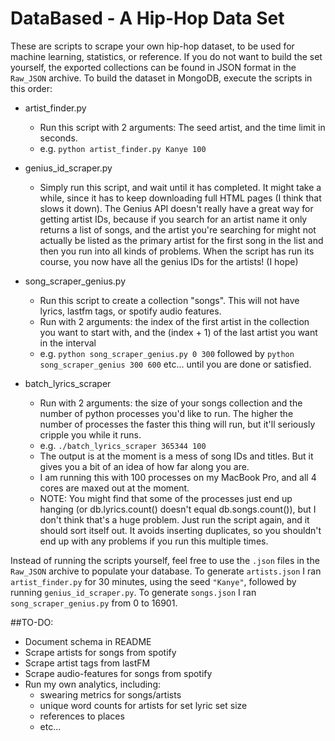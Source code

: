 DataBased - A Hip-Hop Data Set
==============================
These are scripts to scrape your own hip-hop dataset, to be used for machine learning, statistics, or reference. If you do not want to build the set yourself, the exported collections can be found in JSON format in the `Raw_JSON` archive. To build the dataset in MongoDB, execute the scripts in this order:
- artist_finder.py
  - Run this script with 2 arguments: The seed artist, and the time limit in seconds.
  - e.g. `python artist_finder.py Kanye 100`
- genius_id_scraper.py
  - Simply run this script, and wait until it has completed. It might take a while, since it has to keep downloading full HTML pages (I think that slows it down). The Genius API doesn't really have a great way for getting artist IDs, because if you search for an artist name it only returns a list of songs, and the artist you're searching for might not actually be listed as the primary artist for the first song in the list and then you run into all kinds of problems. When the script has run its course, you now have all the genius IDs for the artists! (I hope)

- song_scraper_genius.py
  - Run this script to create a collection "songs". This will not have lyrics, lastfm tags, or spotify audio features.
  - Run with 2 arguments: the index of the first artist in the collection you want to start with, and the (index + 1) of the last artist you want in the interval
  - e.g. `python song_scraper_genius.py 0 300` followed by `python song_scraper_genius 300 600` etc... until you are done or satisfied.

- batch_lyrics_scraper
  - Run with 2 arguments: the size of your songs collection and the number of python processes you'd like to run. The higher the number of processes the faster this thing will run, but it'll seriously cripple you while it runs.
  - e.g. `./batch_lyrics_scraper 365344 100`
  - The output is at the moment is a mess of song IDs and titles. But it gives you a bit of an idea of how far along you are.
  - I am running this with 100 processes on my MacBook Pro, and all 4 cores are maxed out at the moment.
  - NOTE: You might find that some of the processes just end up hanging (or db.lyrics.count() doesn't equal db.songs.count()), but I don't think that's a huge problem. Just run the script again, and it should sort itself out. It avoids inserting duplicates, so you shouldn't end up with any problems if you run this multiple times.

Instead of running the scripts yourself, feel free to use the `.json` files in the `Raw_JSON` archive to populate your database. To generate `artists.json` I ran `artist_finder.py` for 30 minutes, using the seed `"Kanye"`, followed by running `genius_id_scraper.py`. To generate `songs.json` I ran `song_scraper_genius.py` from 0 to 16901.

##TO-DO:
  - Document schema in README
  - Scrape artists for songs from spotify
  - Scrape artist tags from lastFM
  - Scrape audio-features for songs from spotify
  - Run my own analytics, including:
    - swearing metrics for songs/artists
    - unique word counts for artists for set lyric set size
    - references to places
    - etc...
